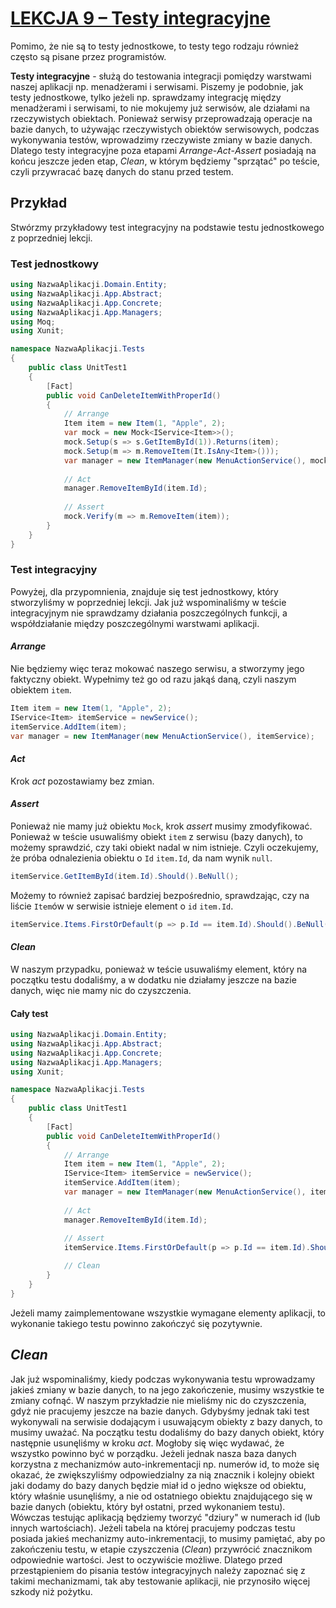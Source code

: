 # [LEKCJA 9 – Testy integracyjne](https://kurs.szkoladotneta.pl/zostan-programista-asp-net/tydzien-4-testowanie/lekcja-9-testy-integracyjne/)
Pomimo, że nie są to testy jednostkowe, to testy tego rodzaju również często są pisane przez programistów.

**Testy integracyjne** - służą do testowania integracji pomiędzy warstwami naszej aplikacji np. menadżerami i serwisami. Piszemy je podobnie, jak testy jednostkowe, tylko jeżeli np. sprawdzamy integrację między menadżerami i serwisami, to nie mokujemy już serwisów, ale działami na rzeczywistych obiektach. Ponieważ serwisy przeprowadzają operacje na bazie danych, to używając rzeczywistych obiektów serwisowych, podczas wykonywania testów, wprowadzimy rzeczywiste zmiany w bazie danych. Dlatego testy integracyjne poza etapami _Arrange_-_Act_-_Assert_ posiadają na końcu jeszcze jeden etap, _Clean_, w którym będziemy "sprzątać" po teście, czyli przywracać bazę danych do stanu przed testem.

## Przykład
Stwórzmy przykładowy test integracyjny na podstawie testu jednostkowego z poprzedniej lekcji.
### Test jednostkowy

```csharp =
using NazwaAplikacji.Domain.Entity;
using NazwaAplikacji.App.Abstract;
using NazwaAplikacji.App.Concrete;
using NazwaAplikacji.App.Managers;
using Moq;
using Xunit;

namespace NazwaAplikacji.Tests
{
    public class UnitTest1
    {
        [Fact]
        public void CanDeleteItemWithProperId()
        {
            // Arrange
            Item item = new Item(1, "Apple", 2);
            var mock = new Mock<IService<Item>>();
            mock.Setup(s => s.GetItemById(1)).Returns(item);
            mock.Setup(m => m.RemoveItem(It.IsAny<Item>()));
            var manager = new ItemManager(new MenuActionService(), mock.Object);
            
            // Act
            manager.RemoveItemById(item.Id);
            
            // Assert
            mock.Verify(m => m.RemoveItem(item));
        }
    }
}
```

### Test integracyjny
Powyżej, dla przypomnienia, znajduje się test jednostkowy, który stworzyliśmy w poprzedniej lekcji. Jak już wspominaliśmy w teście integracyjnym nie sprawdzamy działania poszczególnych funkcji, a współdziałanie między poszczególnymi warstwami aplikacji.
#### _Arrange_
Nie będziemy więc teraz mokować naszego serwisu, a stworzymy jego faktyczny obiekt. Wypełnimy też go od razu jakąś daną, czyli naszym obiektem `item`.

```csharp =
Item item = new Item(1, "Apple", 2);
IService<Item> itemService = newService();
itemService.AddItem(item);
var manager = new ItemManager(new MenuActionService(), itemService);
```

#### _Act_
Krok _act_ pozostawiamy bez zmian.
#### _Assert_
Ponieważ nie mamy już obiektu `Mock`, krok _assert_ musimy zmodyfikować. Ponieważ w teście usuwaliśmy obiekt `item` z serwisu (bazy danych), to możemy sprawdzić, czy taki obiekt nadal w nim istnieje. Czyli oczekujemy, że próba odnalezienia obiektu o `Id` `item.Id`, da nam wynik `null`.

```csharp =
itemService.GetItemById(item.Id).Should().BeNull();
```

Możemy to również zapisać bardziej bezpośrednio, sprawdzając, czy na liście `Item`ów w serwisie istnieje element o `id` `item.Id`.

```csharp =
itemService.Items.FirstOrDefault(p => p.Id == item.Id).Should().BeNull();
```

#### _Clean_
W naszym przypadku, ponieważ w teście usuwaliśmy element, który na początku testu dodaliśmy, a w dodatku nie działamy jeszcze na bazie danych, więc nie mamy nic do czyszczenia.

#### Cały test

```csharp =
using NazwaAplikacji.Domain.Entity;
using NazwaAplikacji.App.Abstract;
using NazwaAplikacji.App.Concrete;
using NazwaAplikacji.App.Managers;
using Xunit;

namespace NazwaAplikacji.Tests
{
    public class UnitTest1
    {
        [Fact]
        public void CanDeleteItemWithProperId()
        {
            // Arrange
            Item item = new Item(1, "Apple", 2);
            IService<Item> itemService = newService();
            itemService.AddItem(item);
            var manager = new ItemManager(new MenuActionService(), itemService);
            
            // Act
            manager.RemoveItemById(item.Id);
            
            // Assert
            itemService.Items.FirstOrDefault(p => p.Id == item.Id).Should().BeNull();   // itemService.GetItemById(item.Id).Should().BeNull();

            // Clean
        }
    }
}
```

Jeżeli mamy zaimplementowane wszystkie wymagane elementy aplikacji, to wykonanie takiego testu powinno zakończyć się pozytywnie.

## _Clean_
Jak już wspominaliśmy, kiedy podczas wykonywania testu wprowadzamy jakieś zmiany w bazie danych, to na jego zakończenie, musimy wszystkie te zmiany cofnąć. W naszym przykładzie nie mieliśmy nic do czyszczenia, gdyż nie pracujemy jeszcze na bazie danych. Gdybyśmy jednak taki test wykonywali na serwisie dodającym i usuwającym obiekty z bazy danych, to musimy uważać. Na początku testu dodaliśmy do bazy danych obiekt, który następnie usunęliśmy w kroku _act_. Mogłoby się więc wydawać, że wszystko powinno być w porządku. Jeżeli jednak nasza baza danych korzystna z mechanizmów auto-inkrementacji np. numerów id, to może się okazać, że zwiększyliśmy odpowiedzialny za nią znacznik i kolejny obiekt jaki dodamy do bazy danych będzie miał id o jedno większe od obiektu, który właśnie usunęliśmy, a nie od ostatniego obiektu znajdującego się w bazie danych (obiektu, który był ostatni, przed wykonaniem testu). Wówczas testując aplikacją będziemy tworzyć "dziury" w numerach id (lub innych wartościach). Jeżeli tabela na której pracujemy podczas testu posiada jakieś mechanizmy auto-inkrementacji, to musimy pamiętać, aby po zakończeniu testu, w etapie czyszczenia (_Clean_) przywrócić znacznikom odpowiednie wartości. Jest to oczywiście możliwe. Dlatego przed przestąpieniem do pisania testów integracyjnych należy zapoznać się z takimi mechanizmami, tak aby testowanie aplikacji, nie przynosiło więcej szkody niż pożytku.

